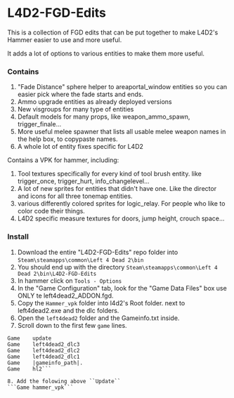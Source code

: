 # L4D2-FGD-Edits
This is a collection of FGD edits that can be put together to make L4D2's Hammer easier to use and more useful. 

It adds a lot of options to various entities to make them more useful.

### Contains
1. "Fade Distance" sphere helper to areaportal_window entities so you can easier pick where the fade starts and ends.
2. Ammo upgrade entities as already deployed versions
3. New visgroups for many type of entities
4. Default models for many props, like weapon_ammo_spawn, trigger_finale...
5. More useful melee spawner that lists all usable melee weapon names in the help box, to copypaste names.
6. A whole lot of entity fixes specific for L4D2

Contains a VPK for hammer, including:
1. Tool textures specifically for every kind of tool brush entity. like trigger_once, trigger_hurt, info_changelevel...
2. A lot of new sprites for entities that didn't have one. Like the director and icons for all three tonemap entities.
3. various differently colored sprites for logic_relay. For people who like to color code their things.
4. L4D2 specific measure textures for doors, jump height, crouch space...

### Install
1. Download the entire "L4D2-FGD-Edits" repo folder into ```Steam\steamapps\common\Left 4 Dead 2\bin```
2. You should end up with the directory ```Steam\steamapps\common\Left 4 Dead 2\bin\L4D2-FGD-Edits```
3. In hammer click on ``Tools - Options``
4. In the "Game Configuration" tab, look for the "Game Data Files" box use ONLY te left4dead2_ADDON.fgd.
5. Copy the ``Hammer_vpk`` folder into l4d2's Root folder. next to  left4dead2.exe and the dlc folders.
6. Open the ``left4dead2`` folder and the Gameinfo.txt inside.
7. Scroll down to the first few ``game`` lines.
```
Game	update
Game	left4dead2_dlc3
Game	left4dead2_dlc2
Game	left4dead2_dlc1
Game	|gameinfo_path|.
Game	hl2```

8. Add the folowing above ``Update``
```Game hammer_vpk```